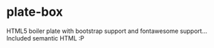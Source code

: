 plate-box
=========

HTML5 boiler plate with bootstrap support and fontawesome support... Included semantic HTML :P
